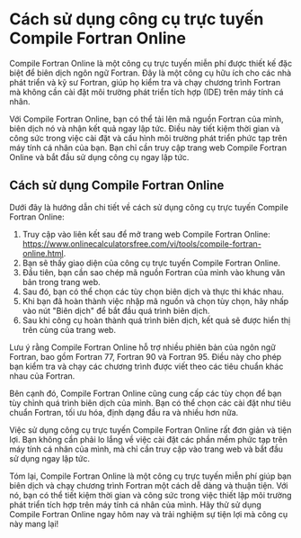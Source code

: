 Cách sử dụng công cụ trực tuyến Compile Fortran Online
======================================================

Compile Fortran Online là một công cụ trực tuyến miễn phí được thiết kế đặc biệt để biên dịch ngôn ngữ Fortran. Đây là một công cụ hữu ích cho các nhà phát triển và kỹ sư Fortran, giúp họ kiểm tra và chạy chương trình Fortran mà không cần cài đặt môi trường phát triển tích hợp (IDE) trên máy tính cá nhân.

Với Compile Fortran Online, bạn có thể tải lên mã nguồn Fortran của mình, biên dịch nó và nhận kết quả ngay lập tức. Điều này tiết kiệm thời gian và công sức trong việc cài đặt và cấu hình môi trường phát triển phức tạp trên máy tính cá nhân của bạn. Bạn chỉ cần truy cập trang web Compile Fortran Online và bắt đầu sử dụng công cụ ngay lập tức.

Cách sử dụng Compile Fortran Online
-----------------------------------

Dưới đây là hướng dẫn chi tiết về cách sử dụng công cụ trực tuyến Compile Fortran Online:

1. Truy cập vào liên kết sau để mở trang web Compile Fortran Online: <https://www.onlinecalculatorsfree.com/vi/tools/compile-fortran-online.html>.
2. Bạn sẽ thấy giao diện của công cụ trực tuyến Compile Fortran Online.
3. Đầu tiên, bạn cần sao chép mã nguồn Fortran của mình vào khung văn bản trong trang web.
4. Sau đó, bạn có thể chọn các tùy chọn biên dịch và thực thi khác nhau.
5. Khi bạn đã hoàn thành việc nhập mã nguồn và chọn tùy chọn, hãy nhấp vào nút "Biên dịch" để bắt đầu quá trình biên dịch.
6. Sau khi công cụ hoàn thành quá trình biên dịch, kết quả sẽ được hiển thị trên cùng của trang web.

Lưu ý rằng Compile Fortran Online hỗ trợ nhiều phiên bản của ngôn ngữ Fortran, bao gồm Fortran 77, Fortran 90 và Fortran 95. Điều này cho phép bạn kiểm tra và chạy các chương trình được viết theo các tiêu chuẩn khác nhau của Fortran.

Bên cạnh đó, Compile Fortran Online cũng cung cấp các tùy chọn để bạn tùy chỉnh quá trình biên dịch của mình. Bạn có thể chọn các cài đặt như tiêu chuẩn Fortran, tối ưu hóa, định dạng đầu ra và nhiều hơn nữa.

Việc sử dụng công cụ trực tuyến Compile Fortran Online rất đơn giản và tiện lợi. Bạn không cần phải lo lắng về việc cài đặt các phần mềm phức tạp trên máy tính cá nhân của mình, mà chỉ cần truy cập vào trang web và bắt đầu sử dụng ngay lập tức.

Tóm lại, Compile Fortran Online là một công cụ trực tuyến miễn phí giúp bạn biên dịch và chạy chương trình Fortran một cách dễ dàng và thuận tiện. Với nó, bạn có thể tiết kiệm thời gian và công sức trong việc thiết lập môi trường phát triển tích hợp trên máy tính cá nhân của mình. Hãy thử sử dụng Compile Fortran Online ngay hôm nay và trải nghiệm sự tiện lợi mà công cụ này mang lại!